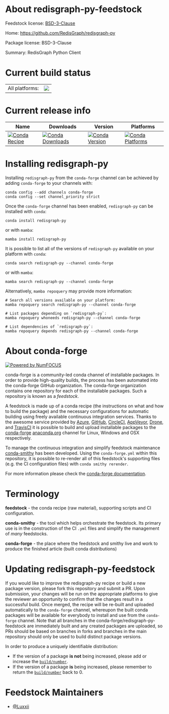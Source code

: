 About redisgraph-py-feedstock
=============================

Feedstock license: [BSD-3-Clause](https://github.com/conda-forge/redisgraph-py-feedstock/blob/main/LICENSE.txt)

Home: https://github.com/RedisGraph/redisgraph-py

Package license: BSD-3-Clause

Summary: RedisGraph Python Client

Current build status
====================


<table><tr><td>All platforms:</td>
    <td>
      <a href="https://dev.azure.com/conda-forge/feedstock-builds/_build/latest?definitionId=12369&branchName=main">
        <img src="https://dev.azure.com/conda-forge/feedstock-builds/_apis/build/status/redisgraph-py-feedstock?branchName=main">
      </a>
    </td>
  </tr>
</table>

Current release info
====================

| Name | Downloads | Version | Platforms |
| --- | --- | --- | --- |
| [![Conda Recipe](https://img.shields.io/badge/recipe-redisgraph--py-green.svg)](https://anaconda.org/conda-forge/redisgraph-py) | [![Conda Downloads](https://img.shields.io/conda/dn/conda-forge/redisgraph-py.svg)](https://anaconda.org/conda-forge/redisgraph-py) | [![Conda Version](https://img.shields.io/conda/vn/conda-forge/redisgraph-py.svg)](https://anaconda.org/conda-forge/redisgraph-py) | [![Conda Platforms](https://img.shields.io/conda/pn/conda-forge/redisgraph-py.svg)](https://anaconda.org/conda-forge/redisgraph-py) |

Installing redisgraph-py
========================

Installing `redisgraph-py` from the `conda-forge` channel can be achieved by adding `conda-forge` to your channels with:

```
conda config --add channels conda-forge
conda config --set channel_priority strict
```

Once the `conda-forge` channel has been enabled, `redisgraph-py` can be installed with `conda`:

```
conda install redisgraph-py
```

or with `mamba`:

```
mamba install redisgraph-py
```

It is possible to list all of the versions of `redisgraph-py` available on your platform with `conda`:

```
conda search redisgraph-py --channel conda-forge
```

or with `mamba`:

```
mamba search redisgraph-py --channel conda-forge
```

Alternatively, `mamba repoquery` may provide more information:

```
# Search all versions available on your platform:
mamba repoquery search redisgraph-py --channel conda-forge

# List packages depending on `redisgraph-py`:
mamba repoquery whoneeds redisgraph-py --channel conda-forge

# List dependencies of `redisgraph-py`:
mamba repoquery depends redisgraph-py --channel conda-forge
```


About conda-forge
=================

[![Powered by
NumFOCUS](https://img.shields.io/badge/powered%20by-NumFOCUS-orange.svg?style=flat&colorA=E1523D&colorB=007D8A)](https://numfocus.org)

conda-forge is a community-led conda channel of installable packages.
In order to provide high-quality builds, the process has been automated into the
conda-forge GitHub organization. The conda-forge organization contains one repository
for each of the installable packages. Such a repository is known as a *feedstock*.

A feedstock is made up of a conda recipe (the instructions on what and how to build
the package) and the necessary configurations for automatic building using freely
available continuous integration services. Thanks to the awesome service provided by
[Azure](https://azure.microsoft.com/en-us/services/devops/), [GitHub](https://github.com/),
[CircleCI](https://circleci.com/), [AppVeyor](https://www.appveyor.com/),
[Drone](https://cloud.drone.io/welcome), and [TravisCI](https://travis-ci.com/)
it is possible to build and upload installable packages to the
[conda-forge](https://anaconda.org/conda-forge) [anaconda.org](https://anaconda.org/)
channel for Linux, Windows and OSX respectively.

To manage the continuous integration and simplify feedstock maintenance
[conda-smithy](https://github.com/conda-forge/conda-smithy) has been developed.
Using the ``conda-forge.yml`` within this repository, it is possible to re-render all of
this feedstock's supporting files (e.g. the CI configuration files) with ``conda smithy rerender``.

For more information please check the [conda-forge documentation](https://conda-forge.org/docs/).

Terminology
===========

**feedstock** - the conda recipe (raw material), supporting scripts and CI configuration.

**conda-smithy** - the tool which helps orchestrate the feedstock.
                   Its primary use is in the construction of the CI ``.yml`` files
                   and simplify the management of *many* feedstocks.

**conda-forge** - the place where the feedstock and smithy live and work to
                  produce the finished article (built conda distributions)


Updating redisgraph-py-feedstock
================================

If you would like to improve the redisgraph-py recipe or build a new
package version, please fork this repository and submit a PR. Upon submission,
your changes will be run on the appropriate platforms to give the reviewer an
opportunity to confirm that the changes result in a successful build. Once
merged, the recipe will be re-built and uploaded automatically to the
`conda-forge` channel, whereupon the built conda packages will be available for
everybody to install and use from the `conda-forge` channel.
Note that all branches in the conda-forge/redisgraph-py-feedstock are
immediately built and any created packages are uploaded, so PRs should be based
on branches in forks and branches in the main repository should only be used to
build distinct package versions.

In order to produce a uniquely identifiable distribution:
 * If the version of a package **is not** being increased, please add or increase
   the [``build/number``](https://docs.conda.io/projects/conda-build/en/latest/resources/define-metadata.html#build-number-and-string).
 * If the version of a package **is** being increased, please remember to return
   the [``build/number``](https://docs.conda.io/projects/conda-build/en/latest/resources/define-metadata.html#build-number-and-string)
   back to 0.

Feedstock Maintainers
=====================

* [@Luxxii](https://github.com/Luxxii/)

